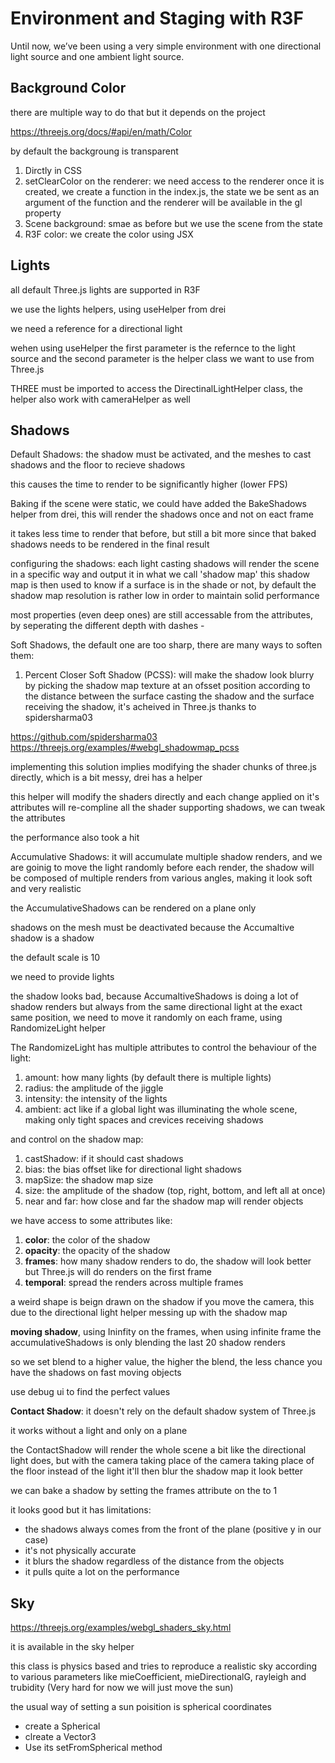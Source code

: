 # Environment and Staging with R3F 
Until now, we’ve been using a very simple environment with one directional light source and one ambient light source.

## Background Color
there are multiple way to do that but it depends on the project

https://threejs.org/docs/#api/en/math/Color

by default the backgroung is transparent 

 1. Dirctly in CSS
 2. setClearColor on the renderer: we need access to the renderer once it is created, we create a function in the index.js, the state we be sent as an argument of the function and the renderer will be available in the gl property
 3. Scene background: smae as before but we use the scene from the state
 4. R3F color: we create the color using JSX

 ## Lights
 all default Three.js lights are supported in R3F

 we use the lights helpers, using useHelper from drei 

 we need a reference for a directional light 

wehen using useHelper the first parameter is the refernce to the light source and the second parameter is the helper class we want to use from Three.js

THREE must be imported to access the DirectinalLightHelper class, the helper also work with cameraHelper as well

## Shadows 
Default Shadows: the shadow must be activated, and the meshes to cast shadows and the floor to recieve shadows

this causes the time to render to be significantly higher (lower FPS)

Baking if the scene were static, we could have added the BakeShadows helper from drei, this will render the shadows once and not on eact frame

it takes less time to render that before, but still a bit more since that baked shadows needs to be rendered in the final result

configuring the shadows: each light casting shadows will render the scene in a specific way and output it in what we call 'shadow map' this shadow map is then used to know if a surface is in the shade or not, by default the shadow map resolution is rather low in order to maintain solid performance 

most properties (even deep ones) are still accessable from the attributes, by seperating the different depth with dashes - 

Soft Shadows, the default one are too sharp, there are many ways to soften them:
1. Percent Closer Soft Shadow (PCSS): will make the shadow look blurry by picking the shadow map texture at an ofsset position according to the distance between the surface casting the shadow and the surface receiving the shadow, it's acheived in Three.js thanks to spidersharma03

https://github.com/spidersharma03
https://threejs.org/examples/#webgl_shadowmap_pcss

implementing this solution implies modifying the shader chunks of three.js directly, which is a bit messy, drei has a helper <softShadows> 

this helper will modify the shaders directly and each change applied on it's attributes will re-compline all the shader supporting shadows, we can tweak the attributes

the performance also took a hit 

Accumulative Shadows: it will accumulate multiple shadow renders, and we are goinig to move the light randomly before each render, the shadow will be composed of multiple renders from various angles, making it look soft and very realistic 

the AccumulativeShadows can be rendered on a plane only 

shadows on the mesh must be deactivated because the Accumaltive shadow is a shadow

the default scale is 10

we need to provide lights  

the shadow looks bad, because AccumaltiveShadows is doing a lot of shadow renders but always from the same directional light at the exact same position, we need to move it randomly on each frame, using RandomizeLight helper

The RandomizeLight has multiple attributes to control the behaviour of the light:
1. amount: how many lights (by default there is multiple lights)
2. radius: the amplitude of the jiggle
3. intensity: the intensity of the lights
4. ambient: act like if a global light was illuminating the whole scene, making only tight spaces and crevices receiving shadows

and control on the shadow map:
1. castShadow: if it should cast shadows
2. bias: the bias offset like for directional light shadows
3. mapSize: the shadow map size
4. size: the amplitude of the shadow (top, right, bottom, and left all at once)
5. near and far: how close and far the shadow map will render objects

we have access to some attributes like:
1. **color**: the color of the shadow
2. **opacity**: the opacity of the shadow
3. **frames**: how many shadow renders to do, the shadow will look better but Three.js will do renders on the first frame
4. **temporal**: spread the renders across multiple frames

a weird shape is beign drawn on the shadow if you move the camera, this due to the directional light helper messing up with the shadow map

**moving shadow**, using Ininfity on the frames, when using infinite frame the accumulativeShadows is only blending the last 20 shadow renders

so we set blend to a higher value, the higher the blend, the less chance you have the shadows on fast moving objects

use debug ui to find the perfect values 

**Contact Shadow**: it doesn't rely on the default shadow system of Three.js 

it works without a light and only on a plane 

the ContactShadow will render the whole scene a bit like the directional light does, but with the camera taking place of the camera taking place of the floor instead of the light it'll then blur the shadow map it look better

we can bake a shadow by setting the frames attribute on the <contactShadoe> to 1

it looks good but it has limitations:
* the shadows always comes from the front of the plane (positive y in our case)
* it's not physically accurate
* it blurs the shadow regardless of the distance from the objects
* it pulls quite a lot on the performance 


## Sky 

https://threejs.org/examples/webgl_shaders_sky.html

it is available in the sky helper

this class is physics based and tries to reproduce a realistic sky according to various parameters like mieCoefficient, mieDirectionalG, rayleigh and trubidity (Very hard for now we will just move the sun)

the usual way of setting a sun poisition is spherical coordinates 
* create a Spherical 
* clreate a Vector3
* Use its setFromSpherical method

 
